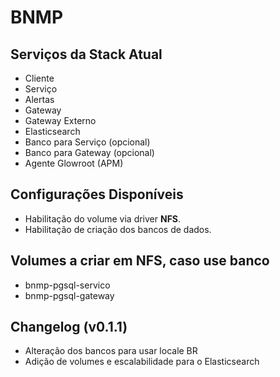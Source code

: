 # BNMP

## Serviços da Stack Atual
- Cliente
- Serviço
- Alertas
- Gateway
- Gateway Externo
- Elasticsearch
- Banco para Serviço (opcional)
- Banco para Gateway (opcional)
- Agente Glowroot (APM)

## Configurações Disponíveis
- Habilitação do volume via driver **NFS**.
- Habilitação de criação dos bancos de dados.

## Volumes a criar em NFS, caso use banco
- bnmp-pgsql-servico
- bnmp-pgsql-gateway

## Changelog (v0.1.1)
- Alteração dos bancos para usar locale BR
- Adição de volumes e escalabilidade para o Elasticsearch
